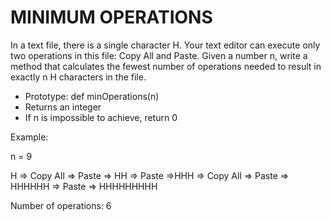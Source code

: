 # MINIMUM OPERATIONS
In a text file, there is a single character H. Your text editor can execute only two operations in this file: Copy All and Paste. 
Given a number n, write a method that calculates the fewest number of operations needed to result in exactly n H characters in the file.

  - Prototype: def minOperations(n)
  - Returns an integer
  - If n is impossible to achieve, return 0
  
Example:

n = 9

H => Copy All => Paste => HH => Paste =>HHH => Copy All => Paste => HHHHHH => Paste => HHHHHHHHH

Number of operations: 6 
